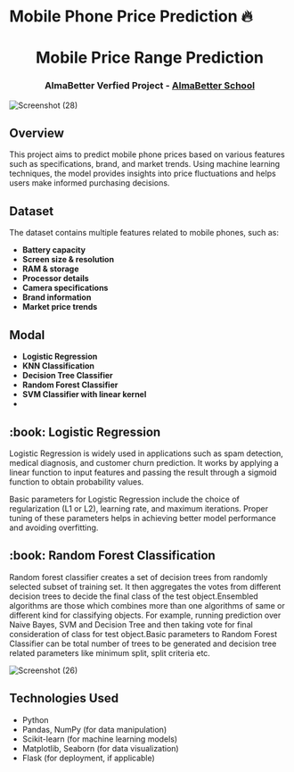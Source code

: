 # Mobile Phone Price Prediction 🔥

</p>
<h1 align="center"> Mobile Price Range Prediction </h1>
<h3 align="center"> AlmaBetter Verfied Project - <a href="https://www.almabetter.com/"> AlmaBetter School </a> </h5>


![Screenshot (28)](https://user-images.githubusercontent.com/102009481/177788412-1f515f71-0654-4a26-9c05-f3598f4f034d.png)

##  Overview
This project aims to predict mobile phone prices based on various features such as specifications, brand, and market trends. Using machine learning techniques, the model provides insights into price fluctuations and helps users make informed purchasing decisions.

## Dataset
The dataset contains multiple features related to mobile phones, such as:
- **Battery capacity**
- **Screen size & resolution**
- **RAM & storage**
- **Processor details**
- **Camera specifications**
- **Brand information**
- **Market price trends**

## Modal 

- **Logistic Regression**
- **KNN Classification**
- **Decision Tree Classifier**
- **Random Forest Classifier**
- **SVM Classifier with linear kernel**
- 
<h2> :book: Logistic Regression </h2>

<p> Logistic Regression is widely used in applications such as spam detection, medical diagnosis, and customer churn prediction. It works by applying a linear function to input features and passing the result through a sigmoid function to obtain probability values.

Basic parameters for Logistic Regression include the choice of regularization (L1 or L2), learning rate, and maximum iterations. Proper tuning of these parameters helps in achieving better model performance and avoiding overfitting.

<h2> :book: Random Forest Classification </h2>

<p> Random forest classifier creates a set of decision trees from randomly selected subset of training set. It then aggregates the votes from different decision trees to decide the final class of the test object.Ensembled algorithms are those which combines more than one algorithms of same or different kind for classifying objects. For example, running prediction over Naive Bayes, SVM and Decision Tree and then taking vote for final consideration of class for test object.Basic parameters to Random Forest Classifier can be total number of trees to be generated and decision tree related parameters like minimum split, split criteria etc.
   
   ![Screenshot (26)](https://user-images.githubusercontent.com/102009481/177786192-c7ada90f-dec6-4231-a8a9-165239925432.png)



## Technologies Used
- Python
- Pandas, NumPy (for data manipulation)
- Scikit-learn (for machine learning models)
- Matplotlib, Seaborn (for data visualization)
- Flask (for deployment, if applicable)

